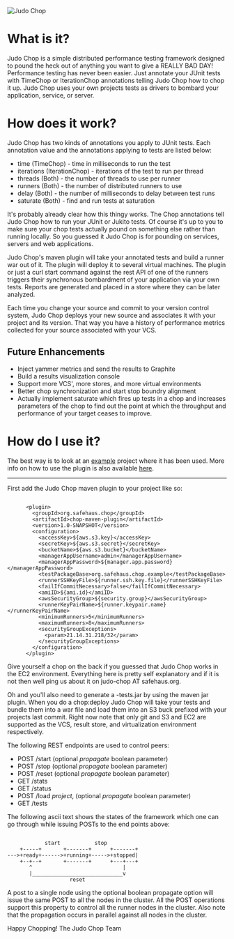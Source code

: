 ![Judo Chop](http://stash.safehaus.org/projects/CHOP/repos/main/browse/judo-chop.jpeg?at=321c1def8f09eb0f0d488a3ea2d874d1b2ef7c94&raw)

# What is it?

Judo Chop is a simple distributed performance testing framework designed to
pound the heck out of anything you want to give a REALLY BAD DAY! Performance
testing has never been easier. Just annotate your JUnit tests with TimeChop or 
IterationChop annotations telling Judo Chop how to chop it up. Judo Chop 
uses your own projects tests as drivers to bombard your application, service,
or server.

# How does it work?  

Judo Chop has two kinds of annotations you apply to JUnit tests. Each 
annotation value and the annotations applying to tests are listed below:
 
* time (TimeChop) - time in milliseconds to run the test
* iterations (IterationChop) - iterations of the test to run per thread
* threads (Both) - the number of threads to use per runner
* runners (Both) - the number of distributed runners to use
* delay (Both) - the number of milliseconds to delay between test runs
* saturate (Both) - find and run tests at saturation

It's probably already clear how this thingy works. The Chop annotations tell 
Judo Chop how to run your JUnit or Jukito tests. Of course it's up to you to
make sure your chop tests actually pound on something else rather than running
locally. So you guessed it Judo Chop is for pounding on services, servers and
web applications.

Judo Chop's maven plugin will take your annotated tests and build a runner war
out of it. The plugin will deploy it to several virtual machines. The plugin
or just a curl start command against the rest API of one of the runners triggers
their synchronous bombardment of your application via your own tests. Reports
are generated and placed in a store where they can be later analyzed.

Each time you change your source and commit to your version control system, 
Judo Chop deploys your new source and associates it with your project and its
version. That way you have a history of performance metrics collected for 
your source associated with your VCS.

## Future Enhancements

* Inject yammer metrics and send the results to Graphite
* Build a results visualization console
* Support more VCS', more stores, and more virtual environments 
* Better chop synchronization and start stop boundry alignment
* Actually implement saturate which fires up tests in a chop and increases
  parameters of the chop to find out the point at which the throughput and
  performance of your target ceases to improve.

# How do I use it?

The best way is to look at an [example](http://stash.safehaus.org/projects/CHOP/repos/main/browse/example/pom.xml) project where it has been used. More info
on how to use the plugin is also available [here](http://stash.safehaus.org/projects/CHOP/repos/main/browse/plugin).

-------

First add the Judo Chop maven plugin to your project like so:

~~~~~~

      <plugin>
        <groupId>org.safehaus.chop</groupId>
        <artifactId>chop-maven-plugin</artifactId>
        <version>1.0-SNAPSHOT</version>
        <configuration>
          <accessKey>${aws.s3.key}</accessKey>
          <secretKey>${aws.s3.secret}</secretKey>
          <bucketName>${aws.s3.bucket}</bucketName>
          <managerAppUsername>admin</managerAppUsername>
          <managerAppPassword>${manager.app.password}</managerAppPassword>
          <testPackageBase>org.safehaus.chop.example</testPackageBase>
          <runnerSSHKeyFile>${runner.ssh.key.file}</runnerSSHKeyFile>
          <failIfCommitNecessary>false</failIfCommitNecessary>
          <amiID>${ami.id}</amiID>
          <awsSecurityGroup>${security.group}</awsSecurityGroup>
          <runnerKeyPairName>${runner.keypair.name}</runnerKeyPairName>
          <minimumRunners>5</minimumRunners>
          <maximumRunners>8</maximumRunners>
          <securityGroupExceptions>
            <param>21.14.31.218/32</param>
          </securityGroupExceptions>
        </configuration>
      </plugin>

~~~~~~

Give yourself a chop on the back if you guessed that Judo Chop works in
the EC2 environment. Everything here is pretty self explanatory and if it
is not then well ping us about it on judo-chop AT safehaus.org. 

Oh and you'll also need to generate a <artifact>-tests.jar by using the
maven jar plugin. When you do a chop:deploy Judo Chop will take your tests
and bundle them into a war file and load them into an S3 buck prefixed with
your projects last commit. Right now note that only git and S3 and EC2 are
supported as the VCS, result store, and virtualization environment respectively.

The following REST endpoints are used to control peers:

 * POST /start    (optional *propagate* boolean parameter)
 * POST /stop     (optional *propagate* boolean parameter)
 * POST /reset    (optional *propagate* boolean parameter)
 * GET  /stats
 * GET  /status
 * POST /load     *project*, (optional *propagate* boolean parameter)
 * GET  /tests

The following ascii text shows the states of the framework which one can 
go through while issuing POSTs to the end points above:

~~~~~~~

            start           stop
    +-----+       +-------+      +-------+
--->+ready+------>+running+----->+stopped|
    +--+--+       +-------+      +---+---+
       ^                             |
       |_____________________________v
                    reset

~~~~~~~

A post to a single node using the optional boolean propagate option will issue
the same POST to all the nodes in the cluster. All the POST operations support
this property to control all the runner nodes in the cluster. Also note that 
the propagation occurs in parallel against all nodes in the cluster.

Happy Chopping!
The Judo Chop Team

